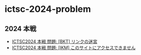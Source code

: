 # ictsc-2024-problem

## 2024 本戦

- [ICTSC2024 本戦 問題: [BKT] リンクの迷宮](./bkt)
- [ICTSC2024 本戦 問題: [IKM] このサイトにアクセスできません](./ikm)
